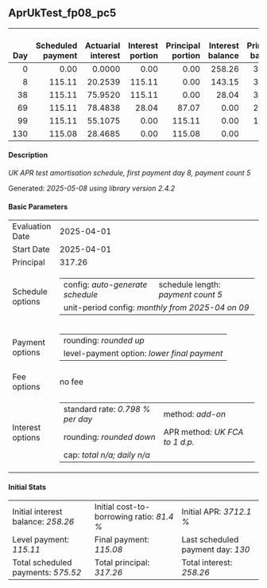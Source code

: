 <h2>AprUkTest_fp08_pc5</h2>
<table>
    <thead style="vertical-align: bottom;">
        <th style="text-align: right;">Day</th>
        <th style="text-align: right;">Scheduled payment</th>
        <th style="text-align: right;">Actuarial interest</th>
        <th style="text-align: right;">Interest portion</th>
        <th style="text-align: right;">Principal portion</th>
        <th style="text-align: right;">Interest balance</th>
        <th style="text-align: right;">Principal balance</th>
        <th style="text-align: right;">Total actuarial interest</th>
        <th style="text-align: right;">Total interest</th>
        <th style="text-align: right;">Total principal</th>
    </thead>
    <tr style="text-align: right;">
        <td class="ci00">0</td>
        <td class="ci01" style="white-space: nowrap;">0.00</td>
        <td class="ci02">0.0000</td>
        <td class="ci03">0.00</td>
        <td class="ci04">0.00</td>
        <td class="ci05">258.26</td>
        <td class="ci06">317.26</td>
        <td class="ci07">0.0000</td>
        <td class="ci08">0.00</td>
        <td class="ci09">0.00</td>
    </tr>
    <tr style="text-align: right;">
        <td class="ci00">8</td>
        <td class="ci01" style="white-space: nowrap;">115.11</td>
        <td class="ci02">20.2539</td>
        <td class="ci03">115.11</td>
        <td class="ci04">0.00</td>
        <td class="ci05">143.15</td>
        <td class="ci06">317.26</td>
        <td class="ci07">20.2539</td>
        <td class="ci08">115.11</td>
        <td class="ci09">0.00</td>
    </tr>
    <tr style="text-align: right;">
        <td class="ci00">38</td>
        <td class="ci01" style="white-space: nowrap;">115.11</td>
        <td class="ci02">75.9520</td>
        <td class="ci03">115.11</td>
        <td class="ci04">0.00</td>
        <td class="ci05">28.04</td>
        <td class="ci06">317.26</td>
        <td class="ci07">96.2059</td>
        <td class="ci08">230.22</td>
        <td class="ci09">0.00</td>
    </tr>
    <tr style="text-align: right;">
        <td class="ci00">69</td>
        <td class="ci01" style="white-space: nowrap;">115.11</td>
        <td class="ci02">78.4838</td>
        <td class="ci03">28.04</td>
        <td class="ci04">87.07</td>
        <td class="ci05">0.00</td>
        <td class="ci06">230.19</td>
        <td class="ci07">174.6897</td>
        <td class="ci08">258.26</td>
        <td class="ci09">87.07</td>
    </tr>
    <tr style="text-align: right;">
        <td class="ci00">99</td>
        <td class="ci01" style="white-space: nowrap;">115.11</td>
        <td class="ci02">55.1075</td>
        <td class="ci03">0.00</td>
        <td class="ci04">115.11</td>
        <td class="ci05">0.00</td>
        <td class="ci06">115.08</td>
        <td class="ci07">229.7972</td>
        <td class="ci08">258.26</td>
        <td class="ci09">202.18</td>
    </tr>
    <tr style="text-align: right;">
        <td class="ci00">130</td>
        <td class="ci01" style="white-space: nowrap;">115.08</td>
        <td class="ci02">28.4685</td>
        <td class="ci03">0.00</td>
        <td class="ci04">115.08</td>
        <td class="ci05">0.00</td>
        <td class="ci06">0.00</td>
        <td class="ci07">258.2657</td>
        <td class="ci08">258.26</td>
        <td class="ci09">317.26</td>
    </tr>
</table>
<h4>Description</h4>
<p><i>UK APR test amortisation schedule, first payment day 8, payment count 5</i></p>
<p>Generated: <i>2025-05-08 using library version 2.4.2</i></p>
<h4>Basic Parameters</h4>
<table>
    <tr>
        <td>Evaluation Date</td>
        <td>2025-04-01</td>
    </tr>
    <tr>
        <td>Start Date</td>
        <td>2025-04-01</td>
    </tr>
    <tr>
        <td>Principal</td>
        <td>317.26</td>
    </tr>
    <tr>
        <td>Schedule options</td>
        <td>
            <table>
                <tr>
                    <td>config: <i>auto-generate schedule</i></td>
                    <td>schedule length: <i><i>payment count</i> 5</i></td>
                </tr>
                <tr>
                    <td colspan="2" style="white-space: nowrap;">unit-period config: <i>monthly from 2025-04 on 09</i></td>
                </tr>
            </table>
        </td>
    </tr>
    <tr>
        <td>Payment options</td>
        <td>
            <table>
                <tr>
                    <td>rounding: <i>rounded up</i></td>
                </tr>
                <tr>
                    <td>level-payment option: <i>lower&nbsp;final&nbsp;payment</i></td>
                </tr>
            </table>
        </td>
    </tr>
    <tr>
        <td>Fee options</td>
        <td>no fee
        </td>
    </tr>
    <tr>
        <td>Interest options</td>
        <td>
            <table>
                <tr>
                    <td>standard rate: <i>0.798 % per day</i></td>
                    <td>method: <i>add-on</i></td>
                </tr>
                <tr>
                    <td>rounding: <i>rounded down</i></td>
                    <td>APR method: <i>UK FCA to 1 d.p.</i></td>
                </tr>
                <tr>
                    <td colspan="2">cap: <i>total <i>n/a</i>; daily <i>n/a</i></td>
                </tr>
            </table>
        </td>
    </tr>
</table>
<h4>Initial Stats</h4>
<table>
    <tr>
        <td>Initial interest balance: <i>258.26</i></td>
        <td>Initial cost-to-borrowing ratio: <i>81.4 %</i></td>
        <td>Initial APR: <i>3712.1 %</i></td>
    </tr>
    <tr>
        <td>Level payment: <i>115.11</i></td>
        <td>Final payment: <i>115.08</i></td>
        <td>Last scheduled payment day: <i>130</i></td>
    </tr>
    <tr>
        <td>Total scheduled payments: <i>575.52</i></td>
        <td>Total principal: <i>317.26</i></td>
        <td>Total interest: <i>258.26</i></td>
    </tr>
</table>